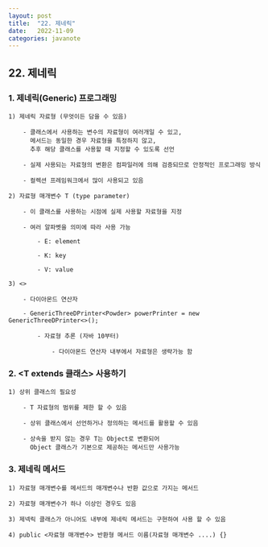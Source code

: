 ```yaml
---
layout: post
title:  "22. 제네릭"
date:   2022-11-09
categories: javanote
---
```


## 22. 제네릭

### 1. 제네릭(Generic) 프로그래밍

    1) 제네릭 자료형 (무엇이든 담을 수 있음)

        - 클래스에서 사용하는 변수의 자료형이 여러개일 수 있고,
          메서드는 동일한 경우 자료형을 특정하지 않고,
          추후 해당 클래스를 사용할 때 지정할 수 있도록 선언

        - 실제 사용되는 자료형의 변환은 컴파일러에 의해 검증되므로 안정적인 프로그래밍 방식 

        - 컬렉션 프레임워크에서 많이 사용되고 있음

    2) 자료형 매개변수 T (type parameter) 

        - 이 클래스를 사용하는 시점에 실제 사용할 자료형을 지정

        - 여러 알파벳을 의미에 따라 사용 가능 

            - E: element

            - K: key 

            - V: value 

    3) <>

        - 다이아몬드 연산자 

        - GenericThreeDPrinter<Powder> powerPrinter = new GenericThreeDPrinter<>();  

            - 자료형 추론 (자바 10부터)

                - 다이아몬드 연산자 내부에서 자료형은 생략가능 함                               

### 2. <T extends 클래스> 사용하기 

    1) 상위 클래스의 필요성 

        - T 자료형의 범위를 제한 할 수 있음 

        - 상위 클래스에서 선언하거나 정의하는 메서드를 활용할 수 있음

        - 상속을 받지 않는 경우 T는 Object로 변환되어 
          Object 클래스가 기본으로 제공하는 메서드만 사용가능 

### 3. 제네릭 메서드         

    1) 자료형 매개변수를 메서드의 매개변수나 반환 값으로 가지는 메서드 

    2) 자료형 매개변수가 하나 이상인 경우도 있음 

    3) 제넥릭 클래스가 아니어도 내부에 제네릭 메서드는 구현하여 사용 할 수 있음 

    4) public <자료형 매개변수> 반환형 메서드 이름(자료형 매개변수 ....) {}